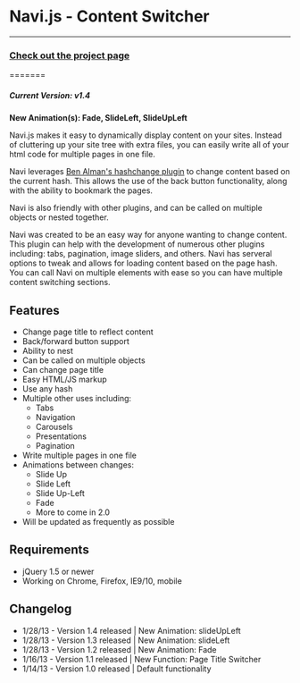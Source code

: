 <h1>Navi.js - Content Switcher</h1>
<hr/>
<h3><a href="http://navi.grantcr.com">Check out the project page</a></h3>
=======
<h5>Current Version: <strong>v1.4</strong></h5>
<strong>New Animation(s): Fade, SlideLeft, SlideUpLeft</strong>


Navi.js makes it easy to dynamically display content on your sites. Instead of cluttering up your site tree with extra files, you can easily write all of your html code for multiple pages in one file.

Navi leverages <a href="http://benalman.com/projects/jquery-hashchange-plugin/">Ben Alman's hashchange plugin</a> to change content based on the current hash. This allows the use of the back button functionality, along with the ability to bookmark the pages.

Navi is also friendly with other plugins, and can be called on multiple objects or nested together.

Navi was created to be an easy way for anyone wanting to change content. This plugin can help with the development of numerous other plugins including: tabs, pagination, image sliders, and others. Navi has serveral options to tweak and allows for loading content based on the page hash. You can call Navi on multiple elements with ease so you can have multiple content switching sections.

<h2>Features</h2>
<ul>
  <li>Change page title to reflect content</li>
  <li>Back/forward button support</li>
  <li>Ability to nest</li>
  <li>Can be called on multiple objects</li>
  <li>Can change page title</li>
  <li>Easy HTML/JS markup</li>
  <li>Use any hash</li>
  <li>Multiple other uses including:
    <ul>
      <li>Tabs</li>
      <li>Navigation</li>
      <li>Carousels</li>
      <li>Presentations</li>
      <li>Pagination</li>
    </ul>
  </li>
  <li>Write multiple pages in one file</li>
  <li>Animations between changes:
    <ul>
      <li>Slide Up</li>
      <li>Slide Left</li>
      <li>Slide Up-Left</li>
      <li>Fade</li>
      <li>More to come in 2.0</li>
    </ul>
  </li>
  <li>Will be updated as frequently as possible</li>
</ul>
<h2>Requirements</h2>
  <ul>
    <li>jQuery 1.5 or newer</li>
    <li>Working on Chrome, Firefox, IE9/10, mobile</li>
  </ul>
<h2>Changelog</h2>
<ul>
  <li>1/28/13 - Version 1.4 released | New Animation: slideUpLeft</li>
  <li>1/28/13 - Version 1.3 released | New Animation: slideLeft</li>
  <li>1/28/13 - Version 1.2 released | New Animation: Fade</li>
  <li>1/16/13 - Version 1.1 released | New Function: Page Title Switcher</li>
  <li>1/14/13 - Version 1.0 released | Default functionality</li>
</ul>
